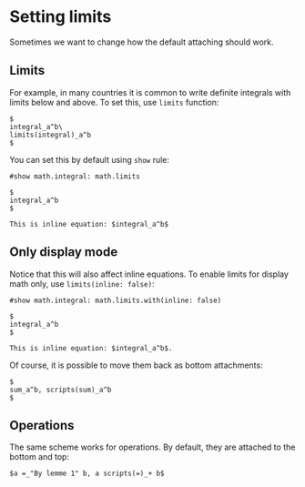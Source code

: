 # Setting limits

Sometimes we want to change how the default attaching should work. 

## Limits
For example, in many countries it is common to write definite integrals with limits below and above.
To set this, use `limits` function:

```typ
$
integral_a^b\
limits(integral)_a^b
$
```

You can set this by default using `show` rule:

```typ
#show math.integral: math.limits

$
integral_a^b
$

This is inline equation: $integral_a^b$
```

## Only display mode

Notice that this will also affect inline equations. To enable limits for display math only, use `limits(inline: false)`:

```typ
#show math.integral: math.limits.with(inline: false)

$
integral_a^b
$

This is inline equation: $integral_a^b$.
```

Of course, it is possible to move them back as bottom attachments:

```typ
$
sum_a^b, scripts(sum)_a^b
$
```


## Operations

The same scheme works for operations. By default, they are attached to the bottom and top:

```typ
$a =_"By lemme 1" b, a scripts(=)_+ b$
```
